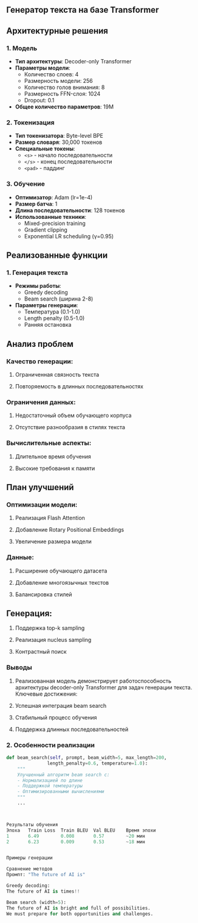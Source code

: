 
##  Генератор текста на базе Transformer

## Архитектурные решения

### 1. Модель
- **Тип архитектуры**: Decoder-only Transformer
- **Параметры модели**:
  - Количество слоев: 4
  - Размерность модели: 256
  - Количество голов внимания: 8
  - Размерность FFN-слоя: 1024
  - Dropout: 0.1
- **Общее количество параметров**: 19M

### 2. Токенизация
- **Тип токенизатора**: Byte-level BPE
- **Размер словаря**: 30,000 токенов
- **Специальные токены**:
  - `<s>` - начало последовательности
  - `</s>` - конец последовательности
  - `<pad>` - паддинг

### 3. Обучение
- **Оптимизатор**: Adam (lr=1e-4)
- **Размер батча**: 1
- **Длина последовательности**: 128 токенов
- **Использованные техники**:
  - Mixed-precision training
  - Gradient clipping
  - Exponential LR scheduling (γ=0.95)

## Реализованные функции

### 1. Генерация текста
- **Режимы работы**:
  - Greedy decoding
  - Beam search (ширина 2-8)
- **Параметры генерации**:
  - Температура (0.1-1.0)
  - Length penalty (0.5-1.0)
  - Ранняя остановка

## Анализ проблем

### Качество генерации:

1. Ограниченная связность текста

2. Повторяемость в длинных последовательностях

### Ограничения данных:

1. Недостаточный объем обучающего корпуса

2. Отсутствие разнообразия в стилях текста

### Вычислительные аспекты:

1. Длительное время обучения

2. Высокие требования к памяти

## План улучшений

### Оптимизации модели:

1. Реализация Flash Attention

2. Добавление Rotary Positional Embeddings

3. Увеличение размера модели

### Данные:

1. Расширение обучающего датасета

2. Добавление многоязычных текстов

3. Балансировка стилей

## Генерация:

1. Поддержка top-k sampling

2. Реализация nucleus sampling

3. Контрастный поиск
### Выводы

1. Реализованная модель демонстрирует работоспособность архитектуры decoder-only Transformer для задач генерации текста. Ключевые достижения:

2. Успешная интеграция beam search

3. Стабильный процесс обучения

4. Поддержка длинных последовательностей

### 2. Особенности реализации
```python
def beam_search(self, prompt, beam_width=5, max_length=200, 
               length_penalty=0.6, temperature=1.0):
    """
    Улучшенный алгоритм beam search с:
    - Нормализацией по длине
    - Поддержкой температуры
    - Оптимизированными вычислениями
    """
    ...



Результаты обучения
Эпоха	Train Loss	Train BLEU	Val BLEU	Время эпохи
1	    6.49     	0.008     	0.57       	~20 мин
2	    6.23        0.009       0.53        ~18 мин


Примеры генерации

Сравнение методов
Промпт: "The future of AI is"

Greedy decoding:
The future of AI is times!!

Beam search (width=5):
The future of AI is bright and full of possibilities. 
We must prepare for both opportunities and challenges.
